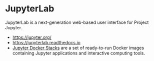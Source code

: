 # JupyterLab

JupyterLab is a next-generation web-based user interface for Project Jupyter.

* <https://jupyter.org/>
* <https://jupyterlab.readthedocs.io>
* [Jupyter Docker Stacks](https://jupyter-docker-stacks.readthedocs.io/en/latest/index.html) are a set of ready-to-run Docker images containing Jupyter applications and interactive computing tools.